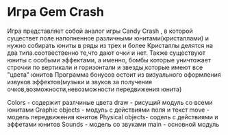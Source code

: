 # Игра Gem Crash
Игра представляет собой аналог игры Candy Crash , в которой существет поле наполненное различными юнитами(кристаллами) и нужно собирать юниты в ряды из трех и более
Кристаллы делятся на два типа.соотвественно те,что дают очки и нет.
Также существуют юниты с особыми эффектами, а именно, бомбы которые уничтожает строчки по вертикали и горизонтали и звезды,которые имеют все "цвета" юнитов
Программа бонусов остоит из визуального оформления извуков эффектов(музыки и звуков за получения очков,возможности,невозможности передвижения юнита)

Colors - содержит разлчиные цвета
draw - рисущий модуль со всеми юнитами
Graphic objects - модуль с действиями поля и текст
move - модель передвижения юнитов
Physical objects- содель с действиями и эффетами юнитов
Sounds - модель со звуками
main - основной модуль
